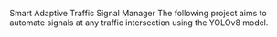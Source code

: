 Smart Adaptive Traffic Signal Manager
The following project aims to automate signals at any traffic intersection using the YOLOv8 model.
